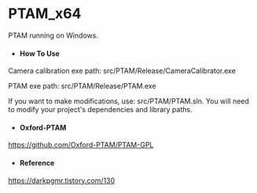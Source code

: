 # PTAM_x64

PTAM running on Windows.

- #### How To Use

Camera calibration exe path: src/PTAM/Release/CameraCalibrator.exe

PTAM exe path: src/PTAM/Release/PTAM.exe

If you want to make modifications, use: src/PTAM/PTAM.sln. You will need to modify your project's dependencies and library paths.

- #### Oxford-PTAM
https://github.com/Oxford-PTAM/PTAM-GPL

- #### Reference
https://darkpgmr.tistory.com/130
